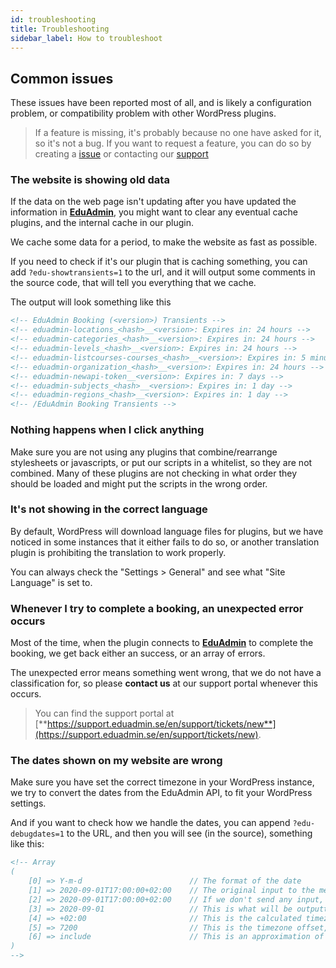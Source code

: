 ```yaml
---
id: troubleshooting
title: Troubleshooting
sidebar_label: How to troubleshoot
---
```


## Common issues

These issues have been reported most of all, 
and is likely a configuration problem, 
or compatibility problem with other WordPress plugins.

> If a feature is missing, it's probably because no one have asked for it, so it's not a bug.
> If you want to request a feature, you can do so by creating a
> [issue](https://github.com/MultinetInteractive/EduAdmin-WordPress/issues/new/choose)
> or contacting our [support](https://support.eduadmin.se/en/support/tickets/new)

### The website is showing old data

If the data on the web page isn't updating after you have updated the information in [**EduAdmin**](https://www.eduadmin.se),
you might want to clear any eventual cache plugins, and the internal cache in our plugin.

We cache some data for a period, to make the website as fast as possible.

If you need to check if it's our plugin that is caching something, you can add `?edu-showtransients=1` to the url,
and it will output some comments in the source code, that will tell you everything that we cache.

The output will look something like this

```html
<!-- EduAdmin Booking (<version>) Transients -->
<!-- eduadmin-locations_<hash>__<version>: Expires in: 24 hours -->
<!-- eduadmin-categories_<hash>__<version>: Expires in: 24 hours -->
<!-- eduadmin-levels_<hash>__<version>: Expires in: 24 hours -->
<!-- eduadmin-listcourses-courses_<hash>__<version>: Expires in: 5 minutes -->
<!-- eduadmin-organization_<hash>__<version>: Expires in: 24 hours -->
<!-- eduadmin-newapi-token__<version>: Expires in: 7 days -->
<!-- eduadmin-subjects_<hash>__<version>: Expires in: 1 day -->
<!-- eduadmin-regions_<hash>__<version>: Expires in: 1 day -->
<!-- /EduAdmin Booking Transients -->
```

### Nothing happens when I click anything

Make sure you are not using any plugins that combine/rearrange stylesheets or javascripts, 
or put our scripts in a whitelist, so they are not combined. Many of these plugins are not
checking in what order they should be loaded and might put the scripts in the wrong order.

### It's not showing in the correct language

By default, WordPress will download language files for plugins, 
but we have noticed in some instances that it either fails to do so,
or another translation plugin is prohibiting the translation to work properly.

You can always check the "Settings &gt; General" and see what "Site Language" is set to.

### Whenever I try to complete a booking, an unexpected error occurs

Most of the time, when the plugin connects to [**EduAdmin**](https://www.eduadmin.se) to complete the booking,
we get back either an success, or an array of errors.

The unexpected error means something went wrong, that we do not have a classification for,
so please **contact us** at our support portal whenever this occurs.

> You can find the support portal at [**https://support.eduadmin.se/en/support/tickets/new**](https://support.eduadmin.se/en/support/tickets/new).

### The dates shown on my website are wrong

Make sure you have set the correct timezone in your WordPress instance,
we try to convert the dates from the EduAdmin API, to fit your WordPress settings.

And if you want to check how we handle the dates, you can append `?edu-debugdates=1` to the URL,
and then you will see (in the source), something like this:

```html
<!-- Array
(
    [0] => Y-m-d                        // The format of the date
    [1] => 2020-09-01T17:00:00+02:00    // The original input to the method
    [2] => 2020-09-01T17:00:00+02:00    // If we don't send any input, we calculate a new input to be used
    [3] => 2020-09-01                   // This is what will be outputted into the website
    [4] => +02:00                       // This is the calculated timezone offset
    [5] => 7200                         // This is the timezone offset, in seconds
    [6] => include                      // This is an approximation of where the code is used
)
-->
```
